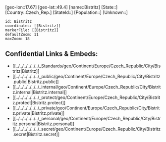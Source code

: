 ﻿---
location: [49.4,17.67]
mapzoom: [7,12] 
mapmarker: city 
type: City
tags:
- geo/City


SpocWebEntityId: 29205
isDeleted: false
confidential: public

---
[geo-lon::17.67]
[geo-lat::49.4]
[name::Bistritz]
[State::]
[Country::Czech_Rep.]
[StateId::]
[Population::]
[Unknown::]


```leaflet
id: Bistritz
coordinates: [[Bistritz]]
markerFile: [[Bistritz]]
defaultZoom: 11 
maxZoom: 18
```


## Confidential Links & Embeds: 
- [[../../../../../../_Standards/geo/Continent/Europe/Czech_Republic/City/Bistritz|Bistritz]] 
- [[../../../../../../_public/geo/Continent/Europe/Czech_Republic/City/Bistritz.public|Bistritz.public]] 
- [[../../../../../../_internal/geo/Continent/Europe/Czech_Republic/City/Bistritz.internal|Bistritz.internal]] 
- [[../../../../../../_protect/geo/Continent/Europe/Czech_Republic/City/Bistritz.protect|Bistritz.protect]] 
- [[../../../../../../_private/geo/Continent/Europe/Czech_Republic/City/Bistritz.private|Bistritz.private]] 
- [[../../../../../../_personal/geo/Continent/Europe/Czech_Republic/City/Bistritz.personal|Bistritz.personal]] 
- [[../../../../../../_secret/geo/Continent/Europe/Czech_Republic/City/Bistritz.secret|Bistritz.secret]] 
